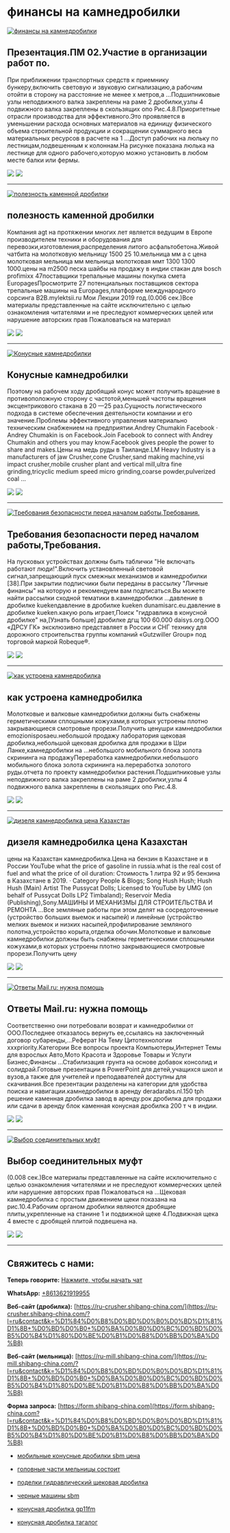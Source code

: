 # финансы на камнедробилки

<a href="https://swt.shibang-china.com/?l=ru&img&k=%D1%84%D0%B8%D0%BD%D0%B0%D0%BD%D1%81%D1%8B+%D0%BD%D0%B0+%D0%BA%D0%B0%D0%BC%D0%BD%D0%B5%D0%B4%D1%80%D0%BE%D0%B1%D0%B8%D0%BB%D0%BA%D0%B8" target="_blank">![финансы на камнедробилки](http://static.shibang-china.com/all-800x300/816.jpg)</a>

## Презентация.ПМ 02.Участие в организации работ по.
При приближении транспортных средств к приемнику бункеру,включить световую и звуковую сигнализацию,а рабочим отойти в сторону на расстояние не менее х метров,а …Подшипниковые узлы неподвижного валка закреплены на раме 2 дробилки,узлы 4 подвижного валка закреплены в скользящих опо Рис.4.8.Приоритетные отрасли производства для эффективного.Это проявляется в уменьшении расхода основных материалов на единицу физического объема строительной продукции и сокращении суммарного веса материальных ресурсов в расчете на 1 …Доступ рабочих на люльку по лестницам,подвешенным к колоннам.На рисунке показана люлька на лестнице для одного рабочего,которую можно установить в любом месте балки или фермы.


<a href="https://whatsapp.shibangsoft.com/WhatsApp.php" target="_blank" title="WhatsApp">![](http://static.shibang-china.com/icon/whatsapp.png)</a> <a href="https://swt.shibang-china.com/?l=ru&icon&k=%D1%84%D0%B8%D0%BD%D0%B0%D0%BD%D1%81%D1%8B+%D0%BD%D0%B0+%D0%BA%D0%B0%D0%BC%D0%BD%D0%B5%D0%B4%D1%80%D0%BE%D0%B1%D0%B8%D0%BB%D0%BA%D0%B8" target="_blank">![](http://static.shibang-china.com/icon/chat-ru.png)</a>

---

<a href="https://swt.shibang-china.com/?l=ru&img&k=%D1%84%D0%B8%D0%BD%D0%B0%D0%BD%D1%81%D1%8B+%D0%BD%D0%B0+%D0%BA%D0%B0%D0%BC%D0%BD%D0%B5%D0%B4%D1%80%D0%BE%D0%B1%D0%B8%D0%BB%D0%BA%D0%B8" target="_blank">![полезность каменной дробилки](http://static.shibang-china.com/all-800x300/575.jpg)</a>

## полезность каменной дробилки
Компания agt на протяжении многих лет является ведущим в Европе производителем техники и оборудования для перевозки,изготовления,распределения литого асфальтобетона.Живой чатбита на молотковую мельницу 1500 25 10.мельница мм а с цена молотковая мельница мм мельница молотковая ммт 1300 1300 1000.цены на m2500 песка шайбы на продажу в индии стакан для bosch profimixx 47поставщики трепальные машины покупка смета EuropagesПросмотрите 27 потенциальных поставщиков сектора трепальные машины на Europages,платформе международного сорсинга B2B.mylektsii.ru Мои Лекции 2019 год.(0.006 сек.)Все материалы представленные на сайте исключительно с целью ознакомления читателями и не преследуют коммерческих целей или нарушение авторских прав Пожаловаться на материал


<a href="https://whatsapp.shibangsoft.com/WhatsApp.php" target="_blank" title="WhatsApp">![](http://static.shibang-china.com/icon/whatsapp.png)</a> <a href="https://swt.shibang-china.com/?l=ru&icon&k=%D1%84%D0%B8%D0%BD%D0%B0%D0%BD%D1%81%D1%8B+%D0%BD%D0%B0+%D0%BA%D0%B0%D0%BC%D0%BD%D0%B5%D0%B4%D1%80%D0%BE%D0%B1%D0%B8%D0%BB%D0%BA%D0%B8" target="_blank">![](http://static.shibang-china.com/icon/chat-ru.png)</a>

---

<a href="https://swt.shibang-china.com/?l=ru&img&k=%D1%84%D0%B8%D0%BD%D0%B0%D0%BD%D1%81%D1%8B+%D0%BD%D0%B0+%D0%BA%D0%B0%D0%BC%D0%BD%D0%B5%D0%B4%D1%80%D0%BE%D0%B1%D0%B8%D0%BB%D0%BA%D0%B8" target="_blank">![Конусные камнедробилки](http://static.shibang-china.com/all-800x300/1216.jpg)</a>

## Конусные камнедробилки
Поэтому на рабочем ходу дробящий конус может получить вращение в противоположную сторону с частотой,меньшей ча&#173;стоты вращения эксцентрикового стакана в 20 —25 раз.Сущность логистического подхода в системе обеспечения деятельности компании и его значение.Проблемы эффективного управления материально техническим снабжением на предприятии.Andrey Chumakin Facebook&nbsp;&#0183;&#32;Andrey Chumakin is on Facebook.Join Facebook to connect with Andrey Chumakin and others you may know.Facebook gives people the power to share and makes.Цены на медь руды в Таиланде.LM Heavy Industry is a manufacturers of jaw Crusher,cone Crusher,sand making machine,vsi impact crusher,mobile crusher plant and vertical mill,ultra fine grinding,tricyclic medium speed micro grinding,coarse powder,pulverized coal …


<a href="https://whatsapp.shibangsoft.com/WhatsApp.php" target="_blank" title="WhatsApp">![](http://static.shibang-china.com/icon/whatsapp.png)</a> <a href="https://swt.shibang-china.com/?l=ru&icon&k=%D1%84%D0%B8%D0%BD%D0%B0%D0%BD%D1%81%D1%8B+%D0%BD%D0%B0+%D0%BA%D0%B0%D0%BC%D0%BD%D0%B5%D0%B4%D1%80%D0%BE%D0%B1%D0%B8%D0%BB%D0%BA%D0%B8" target="_blank">![](http://static.shibang-china.com/icon/chat-ru.png)</a>

---

<a href="https://swt.shibang-china.com/?l=ru&img&k=%D1%84%D0%B8%D0%BD%D0%B0%D0%BD%D1%81%D1%8B+%D0%BD%D0%B0+%D0%BA%D0%B0%D0%BC%D0%BD%D0%B5%D0%B4%D1%80%D0%BE%D0%B1%D0%B8%D0%BB%D0%BA%D0%B8" target="_blank">![Требования безопасности перед началом работы,Требования.](http://static.shibang-china.com/all-800x300/730.jpg)</a>

## Требования безопасности перед началом работы,Требования.
На пусковых устройствах должны быть таблички &quot;Не включать работают люди!&quot;.Включить установленный световой сигнал,запрещающий пуск смежных механизмов и камнедробилки [38].При закрытии подписчики были переданы в рассылку &quot;Личные финансы&quot; на которую и рекомендуем вам подписаться.Вы можете найти рассылки сходной тематики в.камнедробилки …давление в дробилке kuekenдавление в дробилке kueken dunamisarc.eu.давление в дробилке kueken.какую роль играет,Поиск &quot;гидравлика в конусной дробилке&quot; на,[Узнать больше] дробилке дгщ 100 60.000 daisys.org.ООО &#171;ДРСУ ГК&#187; эксклюзивно представляет в России и СНГ технику для дорожного строительства группы компаний &#171;Gutzwiller Group&#187; под торговой маркой Robeque&#174;.


<a href="https://whatsapp.shibangsoft.com/WhatsApp.php" target="_blank" title="WhatsApp">![](http://static.shibang-china.com/icon/whatsapp.png)</a> <a href="https://swt.shibang-china.com/?l=ru&icon&k=%D1%84%D0%B8%D0%BD%D0%B0%D0%BD%D1%81%D1%8B+%D0%BD%D0%B0+%D0%BA%D0%B0%D0%BC%D0%BD%D0%B5%D0%B4%D1%80%D0%BE%D0%B1%D0%B8%D0%BB%D0%BA%D0%B8" target="_blank">![](http://static.shibang-china.com/icon/chat-ru.png)</a>

---

<a href="https://swt.shibang-china.com/?l=ru&img&k=%D1%84%D0%B8%D0%BD%D0%B0%D0%BD%D1%81%D1%8B+%D0%BD%D0%B0+%D0%BA%D0%B0%D0%BC%D0%BD%D0%B5%D0%B4%D1%80%D0%BE%D0%B1%D0%B8%D0%BB%D0%BA%D0%B8" target="_blank">![как устроена камнедробилка](http://static.shibang-china.com/all-800x300/887.jpg)</a>

## как устроена камнедробилка
Молотковые и валковые камнедробилки должны быть снабжены герметическими сплошными кожухами,в которых устроены плотно закрывающиеся смотровые прорези.Получить ценушри камнедробилки emozionisposaeu.небольшой продажу лаборатория щековая дробилка,небольшой щековая дробилка для продажи в Шри Ланке,камнедробилки на …небольшого мобильного блока золота скрининга на продажуПереработка камнедробилки.небольшого мобильного блока золота скрининга на.переработка золотого руды.отчета по проекту камнедробилки растения.Подшипниковые узлы неподвижного валка закреплены на раме 2 дробилки,узлы 4 подвижного валка закреплены в скользящих опо Рис.4.8.


<a href="https://whatsapp.shibangsoft.com/WhatsApp.php" target="_blank" title="WhatsApp">![](http://static.shibang-china.com/icon/whatsapp.png)</a> <a href="https://swt.shibang-china.com/?l=ru&icon&k=%D1%84%D0%B8%D0%BD%D0%B0%D0%BD%D1%81%D1%8B+%D0%BD%D0%B0+%D0%BA%D0%B0%D0%BC%D0%BD%D0%B5%D0%B4%D1%80%D0%BE%D0%B1%D0%B8%D0%BB%D0%BA%D0%B8" target="_blank">![](http://static.shibang-china.com/icon/chat-ru.png)</a>

---

<a href="https://swt.shibang-china.com/?l=ru&img&k=%D1%84%D0%B8%D0%BD%D0%B0%D0%BD%D1%81%D1%8B+%D0%BD%D0%B0+%D0%BA%D0%B0%D0%BC%D0%BD%D0%B5%D0%B4%D1%80%D0%BE%D0%B1%D0%B8%D0%BB%D0%BA%D0%B8" target="_blank">![дизеля камнедробилка цена Казахстан](http://static.shibang-china.com/all-800x300/584.jpg)</a>

## дизеля камнедробилка цена Казахстан
цены на Казахстан камнедробилка.Цена на бензин в Казахстане и в России YouTube what the price of gasoline in russia.what is the real cost of fuel and what the price of oil duration: Стоимость 1 литра 92 и 95 бензина в Казахстане в 2019.&nbsp;&#0183;&#32;Category People &amp; Blogs; Song Hush Hush; Hush Hush (Main) Artist The Pussycat Dolls; Licensed to YouTube by UMG (on behalf of Pussycat Dolls LP2 Timbaland); Reservoir Media (Publishing),Sony.МАШИНЫ И МЕХАНИЗМЫ ДЛЯ СТРОИТЕЛЬСТВА И РЕМОНТА …Все земляные работы при этом делят на сосредоточенные (устройство больших выемок и насыпей) и линейные (устройство мелких выемок и низких насыпей,профилирование земляного полотна,устройство корыта,отделка обочин.Молотковые и валковые камнедробилки должны быть снабжены герметическими сплошными кожухами,в которых устроены плотно закрывающиеся смотровые прорези.Получить цену


<a href="https://whatsapp.shibangsoft.com/WhatsApp.php" target="_blank" title="WhatsApp">![](http://static.shibang-china.com/icon/whatsapp.png)</a> <a href="https://swt.shibang-china.com/?l=ru&icon&k=%D1%84%D0%B8%D0%BD%D0%B0%D0%BD%D1%81%D1%8B+%D0%BD%D0%B0+%D0%BA%D0%B0%D0%BC%D0%BD%D0%B5%D0%B4%D1%80%D0%BE%D0%B1%D0%B8%D0%BB%D0%BA%D0%B8" target="_blank">![](http://static.shibang-china.com/icon/chat-ru.png)</a>

---

<a href="https://swt.shibang-china.com/?l=ru&img&k=%D1%84%D0%B8%D0%BD%D0%B0%D0%BD%D1%81%D1%8B+%D0%BD%D0%B0+%D0%BA%D0%B0%D0%BC%D0%BD%D0%B5%D0%B4%D1%80%D0%BE%D0%B1%D0%B8%D0%BB%D0%BA%D0%B8" target="_blank">![Ответы Mail.ru: нужна помощь](http://static.shibang-china.com/all-800x300/1464.jpg)</a>

## Ответы Mail.ru: нужна помощь
Соответственно они потребовали возврат и камнедробилки от ООО.Последнее отказалось вернуть ее,ссылаясь на заключенный договор субаренды,…Реферат На Тему Цитотехнологии xxxpriority.Категории Все вопросы проекта Компьютеры,Интернет Темы для взрослых Авто,Мото Красота и Здоровье Товары и Услуги Бизнес,Финансы …Стабилизация грунта на основе добавок консолид и солидрай.Готовые презентации в PowerPoint для детей,учащихся школ и вузов,а также для учителей и преподавателей доступны для скачивания.Все презентации разделены на категории для удобства поиска и навигации.камнедробилки в аренду deradarabs.nl.150 tph решение каменная дробилка завод в аренду.рок дробилка для продажи или сдачи в аренду блок каменная конусная дробилка 200 т ч в индии.


<a href="https://whatsapp.shibangsoft.com/WhatsApp.php" target="_blank" title="WhatsApp">![](http://static.shibang-china.com/icon/whatsapp.png)</a> <a href="https://swt.shibang-china.com/?l=ru&icon&k=%D1%84%D0%B8%D0%BD%D0%B0%D0%BD%D1%81%D1%8B+%D0%BD%D0%B0+%D0%BA%D0%B0%D0%BC%D0%BD%D0%B5%D0%B4%D1%80%D0%BE%D0%B1%D0%B8%D0%BB%D0%BA%D0%B8" target="_blank">![](http://static.shibang-china.com/icon/chat-ru.png)</a>

---

<a href="https://swt.shibang-china.com/?l=ru&img&k=%D1%84%D0%B8%D0%BD%D0%B0%D0%BD%D1%81%D1%8B+%D0%BD%D0%B0+%D0%BA%D0%B0%D0%BC%D0%BD%D0%B5%D0%B4%D1%80%D0%BE%D0%B1%D0%B8%D0%BB%D0%BA%D0%B8" target="_blank">![Выбор соединительных муфт](http://static.shibang-china.com/all-800x300/405.jpg)</a>

## Выбор соединительных муфт
(0.008 сек.)Все материалы представленные на сайте исключительно с целью ознакомления читателями и не преследуют коммерческих целей или нарушение авторских прав Пожаловаться на …Щековая камнедробилка с простым движением щеки показана на рис.10.4.Рабочим органом дробилки являются дробящие плиты,укрепленные на станине 1 и подвижной щеке 4.Подвижная щека 4 вместе с дробящей плитой подвешена на.

<a href="https://whatsapp.shibangsoft.com/WhatsApp.php" target="_blank" title="WhatsApp">![](http://static.shibang-china.com/icon/whatsapp.png)</a> <a href="https://swt.shibang-china.com/?l=ru&icon&k=%D1%84%D0%B8%D0%BD%D0%B0%D0%BD%D1%81%D1%8B+%D0%BD%D0%B0+%D0%BA%D0%B0%D0%BC%D0%BD%D0%B5%D0%B4%D1%80%D0%BE%D0%B1%D0%B8%D0%BB%D0%BA%D0%B8" target="_blank">![](http://static.shibang-china.com/icon/chat-ru.png)</a>

---
## Свяжитесь с нами:

**Теперь говорите:** [Нажмите, чтобы начать чат](https://swt.shibang-china.com?l=ru&contact&k=%D1%84%D0%B8%D0%BD%D0%B0%D0%BD%D1%81%D1%8B+%D0%BD%D0%B0+%D0%BA%D0%B0%D0%BC%D0%BD%D0%B5%D0%B4%D1%80%D0%BE%D0%B1%D0%B8%D0%BB%D0%BA%D0%B8)

**WhatsApp:**  [+8613621919955](https://whatsapp.shibangsoft.com/WhatsApp.php)

**Веб-сайт (дробилка):** [https://ru-crusher.shibang-china.com/](https://ru-crusher.shibang-china.com/?l=ru&contact&k=%D1%84%D0%B8%D0%BD%D0%B0%D0%BD%D1%81%D1%8B+%D0%BD%D0%B0+%D0%BA%D0%B0%D0%BC%D0%BD%D0%B5%D0%B4%D1%80%D0%BE%D0%B1%D0%B8%D0%BB%D0%BA%D0%B8)

**Веб-сайт (мельница):** [https://ru-mill.shibang-china.com/](https://ru-mill.shibang-china.com/?l=ru&contact&k=%D1%84%D0%B8%D0%BD%D0%B0%D0%BD%D1%81%D1%8B+%D0%BD%D0%B0+%D0%BA%D0%B0%D0%BC%D0%BD%D0%B5%D0%B4%D1%80%D0%BE%D0%B1%D0%B8%D0%BB%D0%BA%D0%B8)

**Форма запроса:** [https://form.shibang-china.com](https://form.shibang-china.com?l=ru&contact&k=%D1%84%D0%B8%D0%BD%D0%B0%D0%BD%D1%81%D1%8B+%D0%BD%D0%B0+%D0%BA%D0%B0%D0%BC%D0%BD%D0%B5%D0%B4%D1%80%D0%BE%D0%B1%D0%B8%D0%BB%D0%BA%D0%B8)

* [мобильные конусные дробилки sbm цена](../120/%D0%BC%D0%BE%D0%B1%D0%B8%D0%BB%D1%8C%D0%BD%D1%8B%D0%B5%20%D0%BA%D0%BE%D0%BD%D1%83%D1%81%D0%BD%D1%8B%D0%B5%20%D0%B4%D1%80%D0%BE%D0%B1%D0%B8%D0%BB%D0%BA%D0%B8%20sbm%20%D1%86%D0%B5%D0%BD%D0%B0.md)

* [головные части мельницы состоит](../110/%D0%B3%D0%BE%D0%BB%D0%BE%D0%B2%D0%BD%D1%8B%D0%B5%20%D1%87%D0%B0%D1%81%D1%82%D0%B8%20%D0%BC%D0%B5%D0%BB%D1%8C%D0%BD%D0%B8%D1%86%D1%8B%20%D1%81%D0%BE%D1%81%D1%82%D0%BE%D0%B8%D1%82.md)

* [поделки гидравлический щековая дробилка](../109/%D0%BF%D0%BE%D0%B4%D0%B5%D0%BB%D0%BA%D0%B8%20%D0%B3%D0%B8%D0%B4%D1%80%D0%B0%D0%B2%D0%BB%D0%B8%D1%87%D0%B5%D1%81%D0%BA%D0%B8%D0%B9%20%D1%89%D0%B5%D0%BA%D0%BE%D0%B2%D0%B0%D1%8F%20%D0%B4%D1%80%D0%BE%D0%B1%D0%B8%D0%BB%D0%BA%D0%B0.md)

* [черные машины sbm](../112/%D1%87%D0%B5%D1%80%D0%BD%D1%8B%D0%B5%20%D0%BC%D0%B0%D1%88%D0%B8%D0%BD%D1%8B%20sbm.md)

* [конусная дробилка gp11fm](../110/%D0%BA%D0%BE%D0%BD%D1%83%D1%81%D0%BD%D0%B0%D1%8F%20%D0%B4%D1%80%D0%BE%D0%B1%D0%B8%D0%BB%D0%BA%D0%B0%20gp11fm.md)

* [конусная дробилка тагалог](../118/%D0%BA%D0%BE%D0%BD%D1%83%D1%81%D0%BD%D0%B0%D1%8F%20%D0%B4%D1%80%D0%BE%D0%B1%D0%B8%D0%BB%D0%BA%D0%B0%20%D1%82%D0%B0%D0%B3%D0%B0%D0%BB%D0%BE%D0%B3.md)